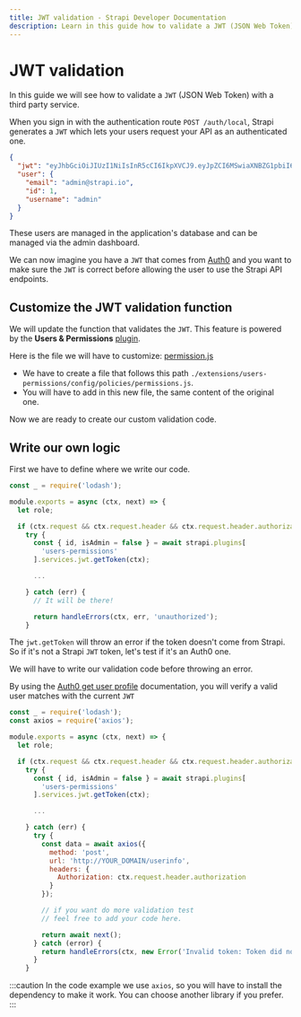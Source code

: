 ```yaml
---
title: JWT validation - Strapi Developer Documentation
description: Learn in this guide how to validate a JWT (JSON Web Token) with a third party service.
---
```


# JWT validation

In this guide we will see how to validate a `JWT` (JSON Web Token) with a third party service.

When you sign in with the authentication route `POST /auth/local`, Strapi generates a `JWT` which lets your users request your API as an authenticated one.

```json
{
  "jwt": "eyJhbGciOiJIUzI1NiIsInR5cCI6IkpXVCJ9.eyJpZCI6MSwiaXNBZG1pbiI6dHJ1ZSwiaWF0IjoxNTcxODIyMDAzLCJleHAiOjE1NzQ0MTQwMDN9.T5XQGSDZ6TjgM5NYaVDbYJt84qHZTrtBqWu1Q3ShINw",
  "user": {
    "email": "admin@strapi.io",
    "id": 1,
    "username": "admin"
  }
}
```

These users are managed in the application's database and can be managed via the admin dashboard.

We can now imagine you have a `JWT` that comes from [Auth0](https://auth0.com) and you want to make sure the `JWT` is correct before allowing the user to use the Strapi API endpoints.

## Customize the JWT validation function

We will update the function that validates the `JWT`. This feature is powered by the **Users & Permissions** [plugin](/developer-docs/latest/plugins/upload.md).

Here is the file we will have to customize: [permission.js](https://github.com/strapi/strapi/blob/master/packages/strapi-plugin-users-permissions/config/policies/permissions.js)

- We have to create a file that follows this path `./extensions/users-permissions/config/policies/permissions.js`.
- You will have to add in this new file, the same content of the original one.

Now we are ready to create our custom validation code.

## Write our own logic

First we have to define where we write our code.

```js
const _ = require('lodash');

module.exports = async (ctx, next) => {
  let role;

  if (ctx.request && ctx.request.header && ctx.request.header.authorization) {
    try {
      const { id, isAdmin = false } = await strapi.plugins[
        'users-permissions'
      ].services.jwt.getToken(ctx);

      ...

    } catch (err) {
      // It will be there!

      return handleErrors(ctx, err, 'unauthorized');
    }
```

The `jwt.getToken` will throw an error if the token doesn't come from Strapi. So if it's not a Strapi `JWT` token, let's test if it's an Auth0 one.

We will have to write our validation code before throwing an error.

By using the [Auth0 get user profile](https://auth0.com/docs/api/authentication?http#get-user-info) documentation, you will verify a valid user matches with the current `JWT`

```js
const _ = require('lodash');
const axios = require('axios');

module.exports = async (ctx, next) => {
  let role;

  if (ctx.request && ctx.request.header && ctx.request.header.authorization) {
    try {
      const { id, isAdmin = false } = await strapi.plugins[
        'users-permissions'
      ].services.jwt.getToken(ctx);

      ...

    } catch (err) {
      try {
        const data = await axios({
          method: 'post',
          url: 'http://YOUR_DOMAIN/userinfo',
          headers: {
            Authorization: ctx.request.header.authorization
          }
        });

        // if you want do more validation test
        // feel free to add your code here.

        return await next();
      } catch (error) {
        return handleErrors(ctx, new Error('Invalid token: Token did not match with Strapi and Auth0'), 'unauthorized');
      }
    }
```

:::caution
In the code example we use `axios`, so you will have to install the dependency to make it work. You can choose another library if you prefer.
:::
